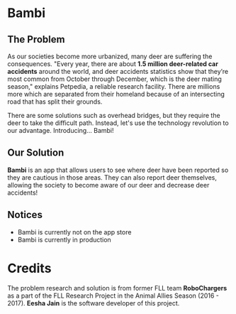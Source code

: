 # Bambi

## The Problem
As our societies become more urbanized, many deer are suffering the consequences. "Every year, there are about **1.5 million deer-related car accidents** around the world, and deer accidents statistics show that they’re most common from October through December, which is the deer mating season," explains Petpedia, a reliable research facility. There are millions more which are separated from their homeland because of an intersecting road that has split their grounds.

There are some solutions such as overhead bridges, but they require the deer to take the difficult path. Instead, let's use the technology revolution to our advantage. Introducing... Bambi!

## Our Solution

**Bambi** is an app that allows users to see where deer have been reported so they are cautious in those areas. They can also report deer themselves, allowing the society to become aware of our deer and decrease deer accidents!

## Notices

* Bambi is currently not on the app store
* Bambi is currently in production

# Credits
The problem research and solution is from former FLL team **RoboChargers** as a part of the FLL Research Project in the Animal Allies Season (2016 - 2017).
**Eesha Jain** is the software developer of this project.
